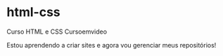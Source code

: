 # html-css
 Curso HTML e CSS Cursoemvideo

Estou aprendendo a criar sites e agora vou gerenciar meus repositórios!